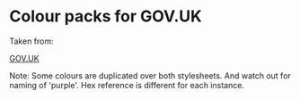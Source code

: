 # Colour packs for GOV.UK

Taken from:

[GOV.UK](https://govuk-elements.herokuapp.com/colour/)

Note: Some colours are duplicated over both stylesheets. And watch out for naming of 'purple'. Hex reference is different for each instance.
